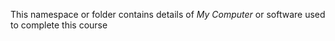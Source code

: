 This namespace or folder contains details of _My_ _Computer_ or software used to complete this course
